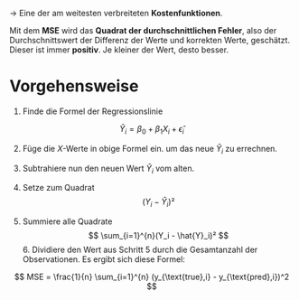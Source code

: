 
-> Eine der am weitesten verbreiteten **Kostenfunktionen**.

Mit dem **MSE** wird das **Quadrat der durchschnittlichen Fehler**, also der Durchschnittswert der Differenz der Werte und korrekten Werte, geschätzt. Dieser ist immer **positiv**. Je kleiner der Wert, desto besser.

# Vorgehensweise

1. Finde die Formel der Regressionslinie
   
$$
\hat{Y}_i = \beta_0 + \beta_1X_i + \hat{\epsilon}_i
$$

2. Füge die $X$-Werte in obige Formel ein. um das neue $\hat{Y}_i$ zu errechnen.
   
3. Subtrahiere nun den neuen Wert $\hat{Y}_i$ vom alten.

4. Setze zum Quadrat
   $$
	   (Y_i - \hat{Y}_i)²
$$

5. Summiere alle Quadrate $$
   \sum_{i=1}^{n}(Y_i - \hat{Y}_i)²
   $$
   6. Dividiere den Wert aus Schritt 5 durch die Gesamtanzahl der Observationen. Es ergibt sich diese Formel:

$$
MSE = \frac{1}{n} \sum_{i=1}^{n} (y_{\text{true},i} - y_{\text{pred},i})^2
$$




